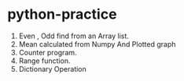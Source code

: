 # python-practice

1. Even , Odd find from  an Array list.
2. Mean calculated from Numpy And Plotted graph
3. Counter program.
4. Range function.
5. Dictionary Operation
